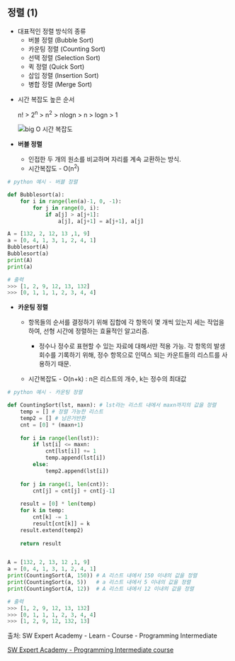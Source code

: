 ## 정렬 (1)

- 대표적인 정렬 방식의 종류
  - 버블 정렬 (Bubble Sort)
  - 카운팅 정렬 (Counting Sort)
  - 선택 정렬 (Selection Sort)
  - 퀵 정렬 (Quick Sort)
  - 삽입 정렬 (Insertion Sort)
  - 병합 정렬 (Merge Sort)



* 시간 복잡도 높은 순서

  n! > 2<sup>n</sup> > n<sup>2</sup> > nlogn > n > logn > 1

  ![big O 시간 복잡도](https://upload.wikimedia.org/wikipedia/commons/thumb/7/7e/Comparison_computational_complexity.svg/768px-Comparison_computational_complexity.svg.png)



* <strong>버블 정렬</strong>
  * 인접한 두 개의 원소를 비교하며 자리를 계속 교환하는 방식.
  * 시간복잡도 - O(n<sup>2</sup>)

```python
# python 예시 - 버블 정렬

def Bubblesort(a):
    for i in range(len(a)-1, 0, -1):
        for j in range(0, i):
            if a[j] > a[j+1]:
                a[j], a[j+1] = a[j+1], a[j]

A = [132, 2, 12, 13 ,1, 9]
a = [0, 4, 1, 3, 1, 2, 4, 1]
Bubblesort(A)
Bubblesort(a)
print(A)
print(a)

# 출력
>>> [1, 2, 9, 12, 13, 132]
>>> [0, 1, 1, 1, 2, 3, 4, 4]
```





- <strong>카운팅 정렬</strong>

  - 항목들의 순서를 결정하기 위해 집합에 각 항목이 몇 개씩 있는지 세는 작업을 하여, 선형 시간에 정렬하는 효율적인 알고리즘.
    - 정수나 정수로 표현할 수 있는 자료에 대해서만 적용 가능. 각 항목의 발생 회수를 기록하기 위해, 정수 항목으로 인덱스 되는 카운트들의 리스트를 사용하기 때문.

  - 시간복잡도 - O(n+k) : n은 리스트의 개수, k는 정수의 최대값

```python
# python 예시 - 카운팅 정렬

def CountingSort(lst, maxn): # lst라는 리스트 내에서 maxn까지의 값을 정렬
    temp = [] # 정렬 가능한 리스트
    temp2 = [] # 남은거반환
    cnt = [0] * (maxn+1)
    
    for i in range(len(lst)):
        if lst[i] <= maxn:
            cnt[lst[i]] += 1
            temp.append(lst[i])
        else:
            temp2.append(lst[i])
    
    for j in range(1, len(cnt)):
        cnt[j] = cnt[j] + cnt[j-1]
    
    result = [0] * len(temp)
    for k in temp:
        cnt[k] -= 1
        result[cnt[k]] = k
    result.extend(temp2)
    
    return result


A = [132, 2, 13, 12 ,1, 9]
a = [0, 4, 1, 3, 1, 2, 4, 1]
print(CountingSort(A, 150)) # A 리스트 내에서 150 이내의 값을 정렬
print(CountingSort(a, 5))	# a 리스트 내에서 5 이내의 값을 정렬
print(CountingSort(A, 12))	# A 리스트 내에서 12 이내의 값을 정렬

# 출력
>>> [1, 2, 9, 12, 13, 132]
>>> [0, 1, 1, 1, 2, 3, 4, 4]
>>> [1, 2, 9, 12, 132, 13]
```





출처: SW Expert Academy - Learn - Course - Programming Intermediate

[SW Expert Academy - Programming Intermediate course](https://swexpertacademy.com/main/learn/course/subjectList.do?courseId=AVuPDN86AAXw5UW6)